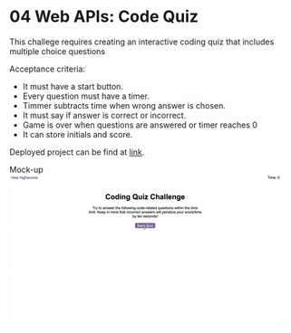 # 04 Web APIs: Code Quiz

This challege requires creating an interactive coding quiz that includes multiple choice questions

Acceptance criteria:

- It must have a start button.
- Every question must have a timer.
- Timmer subtracts time when wrong answer is chosen.
- It must say if answer is correct or incorrect.
- Game is over when questions are answered or timer reaches 0
- It can store initials and score.

Deployed project can be find at [link](https://itzelmariana.github.io/UTA-22-M04-API-Code-Quiz).

Mock-up
![The Password Generator application.](./docs/04-web-apis-homework-demo.gif)
